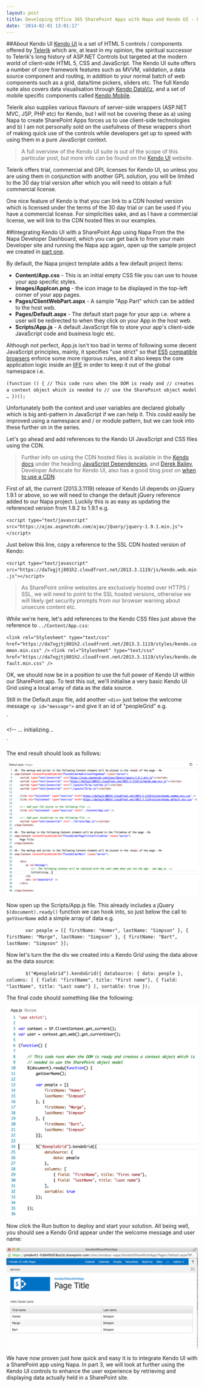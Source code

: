```yaml
---
layout: post
title: Developing Office 365 SharePoint Apps with Napa and Kendo UI - Part 2
date: '2014-02-01 13:01:17'
---
```


##About Kendo UI
[Kendo UI](http://www.telerik.com/kendo-ui) is a set of HTML 5 controls / components offered by [Telerik](http://www.telerik.com/) which are, at least in my opinion, the spiritual successor to Telerik's long history of ASP.NET Controls but targeted at the modern world of client-side HTML 5, CSS and JavaScript. The Kendo UI suite offers a number of core framework features such as MVVM, validation, a data source component and routing, in addition to your normal batch of web components such as a grid, data/time pickers, sliders etc. The full Kendo suite also covers data visualisation through [Kendo DataViz](http://www.telerik.com/kendo-ui-dataviz), and a set of mobile specific components called [Kendo Mobile](http://www.telerik.com/kendo-ui-mobile). 

Telerik also supplies various flavours of server-side wrappers (ASP.NET MVC, JSP, PHP etc) for Kendo, but I will not be covering these as 
a) using Napa to create SharePoint Apps forces us to use client-side technologies and 
b) I am not personally sold on the usefulness of these wrappers short of making quick use of the controls while developers get up to speed with using them in a pure JavaScript context. 

>A full overview of the Kendo UI suite is out of the scope of this particular post, but more info can be found on the [Kendo UI](http://www.telerik.com/kendo-ui) website. 

Telerik offers trial, commercial and GPL licenses for Kendo UI, so unless you are using them in conjunction with another GPL solution, you will be limited to the 30 day trial version after which you will need to obtain a full commercial license. 

One nice feature of Kendo is that you can link to a CDN hosted version which is licensed under the terms of the 30 day trial or can be used if you have a commercial license. For simplicities sake, and as I have a commercial license, we will link to the CDN hosted files in our examples.
 
##Integrating Kendo UI with a SharePoint App using Napa
From the the Napa Developer Dashboard, which you can get back to from your main Developer site and running the Napa app again, open up the sample project we created in [part one](/2014/01/26/developing-office-365-sharepoint-apps-with-napa-and-kendo-ui-part-one/). 

By default, the Napa project template adds a few default project items: 

* **Content/App.css** - This is an initial empty CSS file you can use to house your app specific styles.
* **Images/AppIcon.png** - the icon image to be displayed in the top-left corner of your app pages.
* **Pages/ClientWebPart.aspx** - A sample "App Part" which can be added to the host web.
* **Pages/Default.aspx** - The default start page for your app i.e. where a user will be redirected to when they click on your App in the host web.
* **Scripts/App.js** - A default JavaScript file to store your app's client-side JavaScript code and business logic etc.

Although not perfect, App.js isn't too bad in terms of following some decent JavaScript principles, mainly, it specifies "use strict" so that [ES5](http://en.wikipedia.org/wiki/ECMAScript#ECMAScript.2C_5th_Edition) [compatible browsers](http://caniuse.com/use-strict) enforce some more rigorous rules, and it also keeps the core application logic inside  an [IIFE](http://en.wikipedia.org/wiki/Immediately-invoked_function_expression) in order to keep it out of the global namespace i.e. 

`(function () {
// This code runs when the DOM is ready and
// creates a context object which is needed to
// use the SharePoint object model
…
})(); `  

Unfortunately both the context and user variables are declared globally which is big anti-pattern in JavaScript if we can help it. This could easily be improved using a namespace and / or module pattern, but we can look into these further on in the series. 

Let's go ahead and add references to the Kendo UI JavaScript and CSS files using the CDN. 

> Further info on using the CDN hosted files is available in the [Kendo docs](http://docs.telerik.com/kendo-ui/) under the heading [JavaScript Dependencies](http://docs.telerik.com/kendo-ui/getting-started/javascript-dependencies), and [Derek Bailey](http://lostechies.com/derickbailey/), Developer Advocate for Kendo UI, also has a good blog post on [when to use a CDN](http://blogs.telerik.com/kendoui/posts/13-11-07/know-when-to-cdn).

First of all, the current (2013.3.1119) release of Kendo UI depends on jQuery 1.9.1 or above, so we will need to change the default jQuery reference added to our Napa project. Luckily this is as easy as updating the referenced version from 1.8.2 to 1.9.1 e.g.

`<script type="text/javascript" src="https://ajax.aspnetcdn.com/ajax/jQuery/jquery-1.9.1.min.js"></script>`

Just below this line, copy a reference to the SSL CDN hosted version of Kendo:

`<script type="text/javascript" src="https://da7xgjtj801h2.cloudfront.net/2013.3.1119/js/kendo.web.min.js"></script>`

>As SharePoint online websites are exclusively hosted over HTTPS / SSL, we will need to point to the SSL hosted versions, otherwise we will likely get security prompts from our browser warning about unsecure content etc.

While we're here, let's add references to the Kendo CSS files just above the reference to  `../Content/App.css`:

`<link rel="Stylesheet" type="text/css" href="https://da7xgjtj801h2.cloudfront.net/2013.3.1119/styles/kendo.common.min.css" />`
`<link rel="Stylesheet" type="text/css" href="https://da7xgjtj801h2.cloudfront.net/2013.3.1119/styles/kendo.default.min.css" />`

OK, we should now be in a position to use the full power of Kendo UI within our SharePoint app. To test this out, we'll initialise a very basic Kendo UI Grid using a local array of data as the data source.

Still in the Default.aspx file, add another `<div>` just below the welcome message `<p id="message">` and give it an id of "peopleGrid" e.g. 

`<div>
	<p id="message">
    	<!-- ...
    	initializing...
	</p>
	<div id="peopleGrid"></div>
</div>`

The end result should look as follows:

![example markup](/content/images/2014/Feb/example_markup.png)

Now open up the Scripts/App.js file. This already includes a jQuery `$(document).ready()` function we can hook into, so just below the call to `getUserName` add a simple array of data e.g.

`		var people = [{
			firstName: "Homer",
			lastName: "Simpson"
		}, {
			firstName: "Marge",
			lastName: "Simpson"
		}, {
			firstName: "Bart",
			lastName: "Simpson"
		}];`

Now let's turn the the div we created into a Kendo Grid using the data above as the data source:

`		$("#peopleGrid").kendoGrid({
			dataSource: {
				data: people
			},
			columns: [
				{ field: "firstName", title: "First name"},
				{ field: "lastName", title: "Last name"}
			],
			sortable: true
		});`

The final code should something like the following:

![example grid](/content/images/2014/Feb/example_grid.png)

Now click the Run button to deploy and start your solution. All being well, you should see a Kendo Grid appear under the welcome message and user name:

![Rendered output](/content/images/2014/Feb/Screen_Shot_2014_02_01_at_13_12_53.png)

We have now proven just how quick and easy it is to integrate Kendo UI with a SharePoint app using Napa. In part 3, we will look at further using the Kendo UI controls to enhance the user experience by retrieving and displaying data actually held in a SharePoint site.